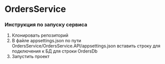 # OrdersService
### Инструкция по запуску сервиса
1. Клонировать репозиторий
2. В файле appsettings.json по пути OrdersService/OrdersService.API/appsettings.json вставить строку для подключения к БД для строки OrdersDb
3. Запустить проект
